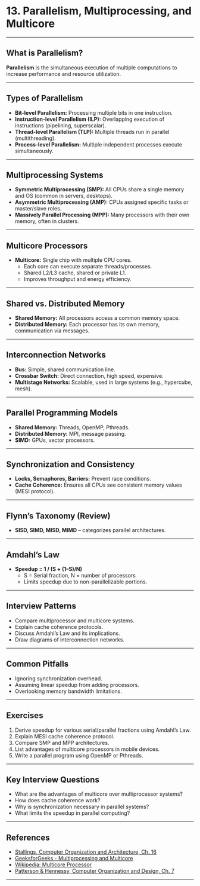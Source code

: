# 13. Parallelism, Multiprocessing, and Multicore

---

## What is Parallelism?

**Parallelism** is the simultaneous execution of multiple computations to increase performance and resource utilization.

---

## Types of Parallelism

- **Bit-level Parallelism:** Processing multiple bits in one instruction.
- **Instruction-level Parallelism (ILP):** Overlapping execution of instructions (pipelining, superscalar).
- **Thread-level Parallelism (TLP):** Multiple threads run in parallel (multithreading).
- **Process-level Parallelism:** Multiple independent processes execute simultaneously.

---

## Multiprocessing Systems

- **Symmetric Multiprocessing (SMP):** All CPUs share a single memory and OS (common in servers, desktops).
- **Asymmetric Multiprocessing (AMP):** CPUs assigned specific tasks or master/slave roles.
- **Massively Parallel Processing (MPP):** Many processors with their own memory, often in clusters.

---

## Multicore Processors

- **Multicore:** Single chip with multiple CPU cores.
    - Each core can execute separate threads/processes.
    - Shared L2/L3 cache, shared or private L1.
    - Improves throughput and energy efficiency.

---

## Shared vs. Distributed Memory

- **Shared Memory:** All processors access a common memory space.
- **Distributed Memory:** Each processor has its own memory, communication via messages.

---

## Interconnection Networks

- **Bus:** Simple, shared communication line.
- **Crossbar Switch:** Direct connection, high speed, expensive.
- **Multistage Networks:** Scalable, used in large systems (e.g., hypercube, mesh).

---

## Parallel Programming Models

- **Shared Memory:** Threads, OpenMP, Pthreads.
- **Distributed Memory:** MPI, message passing.
- **SIMD:** GPUs, vector processors.

---

## Synchronization and Consistency

- **Locks, Semaphores, Barriers:** Prevent race conditions.
- **Cache Coherence:** Ensures all CPUs see consistent memory values (MESI protocol).

---

## Flynn’s Taxonomy (Review)

- **SISD, SIMD, MISD, MIMD** – categorizes parallel architectures.

---

## Amdahl’s Law

- **Speedup = 1 / (S + (1–S)/N)**
    - S = Serial fraction, N = number of processors
    - Limits speedup due to non-parallelizable portions.

---

## Interview Patterns

- Compare multiprocessor and multicore systems.
- Explain cache coherence protocols.
- Discuss Amdahl’s Law and its implications.
- Draw diagrams of interconnection networks.

---

## Common Pitfalls

- Ignoring synchronization overhead.
- Assuming linear speedup from adding processors.
- Overlooking memory bandwidth limitations.

---

## Exercises

1. Derive speedup for various serial/parallel fractions using Amdahl’s Law.
2. Explain MESI cache coherence protocol.
3. Compare SMP and MPP architectures.
4. List advantages of multicore processors in mobile devices.
5. Write a parallel program using OpenMP or Pthreads.

---

## Key Interview Questions

- What are the advantages of multicore over multiprocessor systems?
- How does cache coherence work?
- Why is synchronization necessary in parallel systems?
- What limits the speedup in parallel computing?

---

## References

- [Stallings, Computer Organization and Architecture, Ch. 16](https://www.pearson.com/en-us/subject-catalog/p/computer-organization-and-architecture/P200000001275/9780134101613)
- [GeeksforGeeks - Multiprocessing and Multicore](https://www.geeksforgeeks.org/multiprocessing-and-multicore-in-computer-architecture/)
- [Wikipedia: Multicore Processor](https://en.wikipedia.org/wiki/Multi-core_processor)
- [Patterson & Hennessy, Computer Organization and Design, Ch. 7](https://www.elsevier.com/books/computer-organization-and-design-arm-edition/patterson/978-0-12-801733-3)

---
